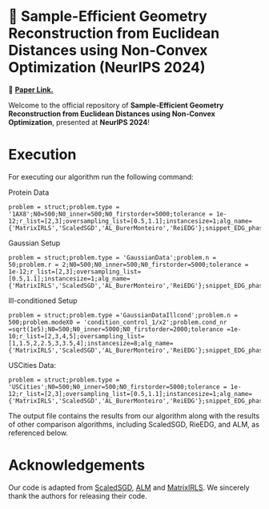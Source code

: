 # 📌 Sample-Efficient Geometry Reconstruction from Euclidean Distances using Non-Convex Optimization (NeurIPS 2024)  

📄 **[Paper Link.](https://openreview.net/pdf?id=Yu7H8ZOuI2)**  

Welcome to the official repository of **Sample-Efficient Geometry Reconstruction from Euclidean Distances using Non-Convex Optimization**, presented at **NeurIPS 2024**! 


# Execution 
For executing our algorithm run the following command: <br>

Protein Data 
```
problem = struct;problem.type = '1AX8';N0=500;N0_inner=500;N0_firstorder=5000;tolerance = 1e-12;r_list=[2,3];oversampling_list=[0.5,1.1];instancesize=1;alg_name={'MatrixIRLS','ScaledSGD','AL_BurerMonteiro','ReiEDG'};snippet_EDG_phasetransitions;
```
Gaussian Setup 
```
problem = struct;problem.type = 'GaussianData';problem.n = 50;problem.r = 2;N0=500;N0_inner=500;N0_firstorder=5000;tolerance = 1e-12;r_list=[2,3];oversampling_list=[0.5,1.1];instancesize=1;alg_name={'MatrixIRLS','ScaledSGD','AL_BurerMonteiro','ReiEDG'};snippet_EDG_phasetransitions;
```
Ill-conditioned Setup
```
problem = struct;problem.type ='GaussianDataIllcond';problem.n = 500;problem.modeX0 = 'condition_control_1/x2';problem.cond_nr =sqrt(1e5);N0=500;N0_inner=5000;N0_firstorder=2000;tolerance =1e-10;r_list=[2,3,4,5];oversampling_list=[1,1.5,2,2.5,3,3.5,4];instancesize=8;alg_name={'MatrixIRLS','ScaledSGD','AL_BurerMonteiro','ReiEDG'};snippet_EDG_phasetransitions
```
USCities Data:
```
problem = struct;problem.type = 'USCities';N0=500;N0_inner=500;N0_firstorder=5000;tolerance = 1e-12;r_list=[2,3];oversampling_list=[0.5,1.1];instancesize=1;alg_name={'MatrixIRLS','ScaledSGD','AL_BurerMonteiro','ReiEDG'};snippet_EDG_phasetransitions;
```

The output file contains the results from our algorithm along with the results of other comparison algorithms, including ScaledSGD, RieEDG, and ALM, as referenced below.

# Acknowledgements
Our code is adapted from [ScaledSGD](https://github.com/Hong-Ming/ScaledSGD), [ALM](https://github.com/abiy-tasissa/Nonconvex-Euclidean-Distance-Geometry-Problem-Solver) and [MatrixIRLS](https://github.com/ckuemmerle/MatrixIRLS). We sincerely thank the authors for releasing their code.
